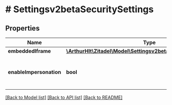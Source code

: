 # # Settingsv2betaSecuritySettings

## Properties

Name | Type | Description | Notes
------------ | ------------- | ------------- | -------------
**embeddedIframe** | [**\ArthurHlt\Zitadel\Model\Settingsv2betaEmbeddedIframeSettings**](Settingsv2betaEmbeddedIframeSettings.md) |  | [optional]
**enableImpersonation** | **bool** | default language for the current context | [optional]

[[Back to Model list]](../../README.md#models) [[Back to API list]](../../README.md#endpoints) [[Back to README]](../../README.md)
